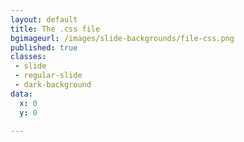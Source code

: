 ```yaml
---
layout: default
title: The .css file
bgimageurl: /images/slide-backgrounds/file-css.png
published: true
classes:
 - slide
 - regular-slide
 - dark-background
data:
  x: 0
  y: 0

---
```


